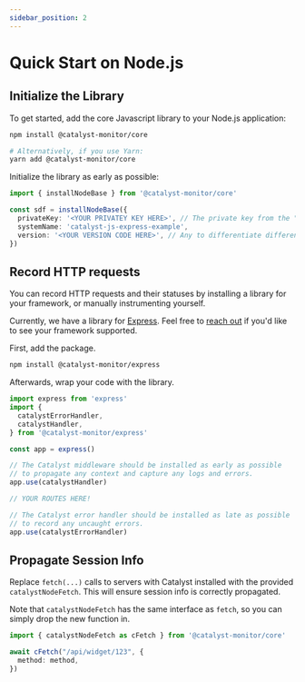 ```yaml
---
sidebar_position: 2
---
```


# Quick Start on Node.js

## Initialize the Library

To get started, add the core Javascript library to your Node.js application:

```bash title="Terminal"
npm install @catalyst-monitor/core

# Alternatively, if you use Yarn:
yarn add @catalyst-monitor/core
```

Initialize the library as early as possible:

```ts title="index.ts"
import { installNodeBase } from '@catalyst-monitor/core'

const sdf = installNodeBase({
  privateKey: '<YOUR PRIVATEY KEY HERE>', // The private key from the "Settings" page in the Catalyst dashboard.
  systemName: 'catalyst-js-express-example',
  version: '<YOUR VERSION CODE HERE>', // Any to differentiate different deploys, e.g. Git commit SHA
})
```

## Record HTTP requests

You can record HTTP requests and their statuses by installing a library for your framework, or manually instrumenting yourself.

Currently, we have a library for [Express](https://expressjs.com/). Feel free to [reach out](mailto:bill@privium.xyz) if you'd like to see your framework supported.

First, add the package.

```bash title="Terminal"
npm install @catalyst-monitor/express
```

Afterwards, wrap your code with the library.

```ts title="app.ts"
import express from 'express'
import {
  catalystErrorHandler,
  catalystHandler,
} from '@catalyst-monitor/express'

const app = express()

// The Catalyst middleware should be installed as early as possible
// to propagate any context and capture any logs and errors.
app.use(catalystHandler)

// YOUR ROUTES HERE!

// The Catalyst error handler should be installed as late as possible
// to record any uncaught errors.
app.use(catalystErrorHandler)
```

## Propagate Session Info

Replace `fetch(...)` calls to servers with Catalyst installed with the provided `catalystNodeFetch`. This will ensure session info is correctly propagated.

Note that `catalystNodeFetch` has the same interface as `fetch`, so you can simply drop the new function in.

```ts title="api.ts"
import { catalystNodeFetch as cFetch } from '@catalyst-monitor/core'

await cFetch("/api/widget/123", {
  method: method,
})
```
